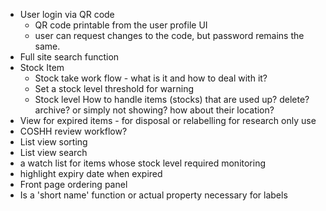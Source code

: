 - User login via QR code
  - QR code printable from the user profile UI
  - user can request changes to the code, but password remains the same.
- Full site search function
- Stock Item 
  - Stock take work flow - what is it and how to deal with it?
  - Set a stock level threshold for warning
  - Stock level How to handle items (stocks) that are used up? delete? archive? or simply not showing? how about their location? 
- View for expired items - for disposal or relabelling for research only use
- COSHH review workflow?
- List view sorting
- List view search
- a watch list for items whose stock level required monitoring
- highlight expiry date when expired
- Front page ordering panel
- Is a 'short name' function or actual property necessary for labels